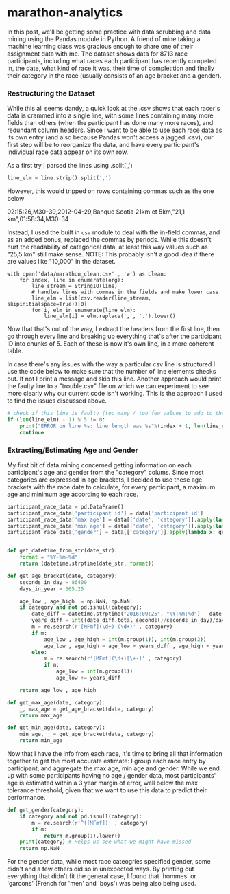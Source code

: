 # marathon-analytics


In this post, we'll be getting some practice with data scrubbing and data mining using the Pandas module in Python. A friend of mine taking a machine learning class was gracious enough to share one of their assignment data with me. The dataset shows data for 8713 race participants, including what races each participant has recently competed in, the date, what kind of race it was, their time of completition and finally their category in the race (usually consists of an age bracket and a gender). 


### Restructuring the Dataset

While this all seems dandy, a quick look at the .csv shows that each racer's data is crammed into a single line, with some lines containing many more fields than others (when the participant has done many more races), and redundant column headers. 
Since I want to be able to use each race data as its own entry (and also because Pandas won't access a jagged .csv), our first step will be to reorganize the data, and have every participant's individual race data appear on its own row.

As a first try I parsed the lines using .split(',')

```python
line_elm = line.strip().split(',')
```

However, this would tripped on rows containing commas such as the one below

02:15:26,M30-39,2012-04-29,Banque Scotia 21km et 5km,"21,1 km",01:58:34,M30-34

Instead, I used the built in `csv` module to deal with the in-field commas, and as an added bonus, replaced the commas by periods. While this doesn't hurt the readability of categorical data, at least this way values such as "25,5 km" still make sense. NOTE: This probably isn't a good idea if there are values like "10,000" in the dataset.

```pythonn
with open('data/marathon_clean.csv' , 'w') as clean:
	for index, line in enumerate(org):	
		line_stream = StringIO(line)
		# handles lines with commas in the fields and make lower case
		line_elm = list(csv.reader(line_stream, skipinitialspace=True))[0]
		for i, elm in enumerate(line_elm):
			line_elm[i] = elm.replace(',', '.').lower()
```

Now that that's out of the way, I extract the headers from the first line, then go through every line and breaking up everything that's after the participant ID into chunks of 5. Each of these is now it's own line, in a more coherent table. 

In case there's any issues with the way a particular csv line is structured I use the code below to make sure that the number of line elements checks out. If not I print a message and skip this line. Another approach would print the faulty line to a "trouble.csv" file on which we can experiment to see more clearly why our current code isn't working. This is the approach I used to find the issues discussed above.

```python
# check if this line is faulty (too many / too few values to add to the dataframe)
if (len(line_elm) - 1) % 5 != 0:
	print("ERROR on line %s: line length was %s"%(index + 1, len(line_elm)))
	continue
```

### Extracting/Estimating Age and Gender

My first bit of data mining concerned getting information on each participant's age and gender from the "category" colums. Since most categories are expressed in age brackets, I decided to use these age brackets with the race date to calculate, for every participant, a maximum age and minimum age according to each race. 

```python
participant_race_data = pd.DataFrame()
participant_race_data['participant id'] = data['participant id']
participant_race_data['max age'] = data[['date', 'category']].apply(lambda x: get_max_age(*x), axis=1)
participant_race_data['min age'] = data[['date', 'category']].apply(lambda x: get_min_age(*x), axis=1)
participant_race_data['gender'] = data[['category']].apply(lambda x: get_gender(*x), axis=1)


def get_datetime_from_str(date_str):
	format = "%Y-%m-%d"
	return (datetime.strptime(date_str, format))

def get_age_bracket(date, category):
	seconds_in_day = 86400
	days_in_year = 365.25

	age_low , age_high 	= np.NaN, np.NaN
	if category and not pd.isnull(category):
		date_diff = datetime.strptime("2016:09:25", "%Y:%m:%d") - date #time passed since race
		years_diff = int((date_diff.total_seconds()/seconds_in_day)/days_in_year)
		m = re.search(r'[MFmf](\d+)-(\d+)' , category) 
		if m:
			age_low , age_high = int(m.group(1)), int(m.group(2))
			age_low , age_high = age_low + years_diff , age_high + years_diff # add time offset since last race
		else:
			m = re.search(r'[MFmf](\d+)[\+-]' , category) 
			if m:
				age_low = int(m.group(1))
				age_low += years_diff

	return age_low , age_high

def get_max_age(date, category):
	_, max_age = get_age_bracket(date, category)
	return max_age

def get_min_age(date, category):
	min_age, _ = get_age_bracket(date, category)
	return min_age
```
Now that I have the info from each race, it's time to bring all that information together to get the most accurate estimate: I group each race entry by participant, and aggregate the max age, min age and gender. While we end up with some participants having no age / gender data, most participants' age is estimated within a 3 year margin of error, well below the max tolerance threshold, given that we want to use this data to predict their performance.

```python
def get_gender(category):
	if category and not pd.isnull(category):
		m = re.search(r'^([MFmf])' , category)
		if m:
			return m.group(1).lower()
	print(category) # Helps us see what we might have missed
	return np.NaN
```

For the gender data, while most race cateogries specified gender, some didn't and a few others did so in unexpected ways. By printing out everything that didn't fit the general case, I found that 'hommes' or 'garcons' (French for 'men' and 'boys') was being also being used. 

